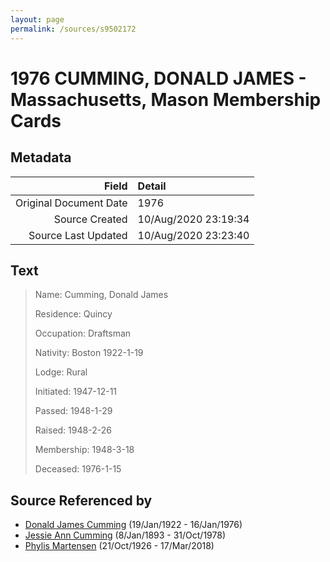 ```yaml
---
layout: page
permalink: /sources/s9502172
---
```


# 1976 CUMMING, DONALD JAMES - Massachusetts, Mason Membership Cards

## Metadata

Field | Detail
---:|:---
Original Document Date | 1976
Source Created | 10/Aug/2020 23:19:34
Source Last Updated | 10/Aug/2020 23:23:40

## Text

> Name: Cumming, Donald James
>
> Residence: Quincy
>
> Occupation: Draftsman
>
> Nativity: Boston 1922-1-19
>
> Lodge: Rural
>
> Initiated: 1947-12-11
>
> Passed: 1948-1-29
>
> Raised: 1948-2-26
>
> Membership: 1948-3-18
>
> Deceased: 1976-1-15
>

## Source Referenced by

* [Donald James Cumming](../people/@42110198@-donald-james-cumming-b1922-1-19-d1976-1-16.md) (19/Jan/1922 - 16/Jan/1976)
* [Jessie Ann Cumming](../people/@66222886@-jessie-ann-cumming-b1893-1-8-d1978-10-31.md) (8/Jan/1893 - 31/Oct/1978)
* [Phylis Martensen](../people/@56344636@-phylis-martensen-b1926-10-21-d2018-3-17.md) (21/Oct/1926 - 17/Mar/2018)
